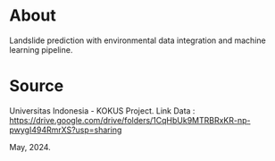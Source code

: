 # About
Landslide prediction with environmental data integration and machine learning pipeline.

# Source
Universitas Indonesia - KOKUS Project.
Link Data : https://drive.google.com/drive/folders/1CqHbUk9MTRBRxKR-np-pwygI494RmrXS?usp=sharing

May, 2024.
